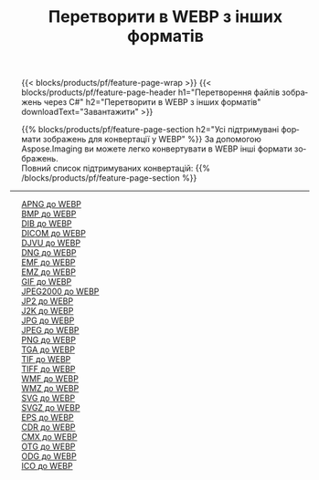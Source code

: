 ﻿---
title: Перетворити в WEBP з інших форматів 
weight: 3920
url: /uk/java/conversion/to/webp 
lang: uk
langdirlevel: 2
locales: zh-hans,ja,it,ru,de,es,fr,nl,id,lt,pl,pt,vi,tr,ko,zh-hant,ar,hi,th,sv,cs,uk,he
description: За допомогою Aspose.Imaging ви можете легко конвертувати в WEBP інші формати
---

{{< blocks/products/pf/feature-page-wrap >}}
{{< blocks/products/pf/feature-page-header h1="Перетворення файлів зображень через C#" h2="Перетворити в WEBP з інших форматів" downloadText="Завантажити" >}}


{{% blocks/products/pf/feature-page-section  h2="Усі підтримувані формати зображень для конвертації у WEBP" %}}
За допомогою Aspose.Imaging ви можете легко конвертувати в WEBP інші формати зображень.
<br/>
Повний список підтримуваних конвертацій:
{{% /blocks/products/pf/feature-page-section %}}
<div class="container-fluid productfamilypage bg-gray">
    <div class="convertypes bg-gray agp-content section">
        <div class="container">
		<hr style="margin-left:-20px;"/>
		<div class="row other-converters">
		    <div class='col-md-2 other-converter remove-lp remove-rp'><a href="/imaging/uk/java/conversion/apng-to-webp" >APNG до WEBP</a></div>
<div class='col-md-2 other-converter remove-lp remove-rp'><a href="/imaging/uk/java/conversion/bmp-to-webp" >BMP до WEBP</a></div>
<div class='col-md-2 other-converter remove-lp remove-rp'><a href="/imaging/uk/java/conversion/dib-to-webp" >DIB до WEBP</a></div>
<div class='col-md-2 other-converter remove-lp remove-rp'><a href="/imaging/uk/java/conversion/dicom-to-webp" >DICOM до WEBP</a></div>
<div class='col-md-2 other-converter remove-lp remove-rp'><a href="/imaging/uk/java/conversion/djvu-to-webp" >DJVU до WEBP</a></div>
<div class='col-md-2 other-converter remove-lp remove-rp'><a href="/imaging/uk/java/conversion/dng-to-webp" >DNG до WEBP</a></div>
<div class='col-md-2 other-converter remove-lp remove-rp'><a href="/imaging/uk/java/conversion/emf-to-webp" >EMF до WEBP</a></div>
<div class='col-md-2 other-converter remove-lp remove-rp'><a href="/imaging/uk/java/conversion/emz-to-webp" >EMZ до WEBP</a></div>
<div class='col-md-2 other-converter remove-lp remove-rp'><a href="/imaging/uk/java/conversion/gif-to-webp" >GIF до WEBP</a></div>
<div class='col-md-2 other-converter remove-lp remove-rp'><a href="/imaging/uk/java/conversion/jpeg2000-to-webp" >JPEG2000 до WEBP</a></div>
<div class='col-md-2 other-converter remove-lp remove-rp'><a href="/imaging/uk/java/conversion/jp2-to-webp" >JP2 до WEBP</a></div>
<div class='col-md-2 other-converter remove-lp remove-rp'><a href="/imaging/uk/java/conversion/j2k-to-webp" >J2K до WEBP</a></div>
<div class='col-md-2 other-converter remove-lp remove-rp'><a href="/imaging/uk/java/conversion/jpg-to-webp" >JPG до WEBP</a></div>
<div class='col-md-2 other-converter remove-lp remove-rp'><a href="/imaging/uk/java/conversion/jpeg-to-webp" >JPEG до WEBP</a></div>
<div class='col-md-2 other-converter remove-lp remove-rp'><a href="/imaging/uk/java/conversion/png-to-webp" >PNG до WEBP</a></div>
<div class='col-md-2 other-converter remove-lp remove-rp'><a href="/imaging/uk/java/conversion/tga-to-webp" >TGA до WEBP</a></div>
<div class='col-md-2 other-converter remove-lp remove-rp'><a href="/imaging/uk/java/conversion/tif-to-webp" >TIF до WEBP</a></div>
<div class='col-md-2 other-converter remove-lp remove-rp'><a href="/imaging/uk/java/conversion/tiff-to-webp" >TIFF до WEBP</a></div>
<div class='col-md-2 other-converter remove-lp remove-rp'><a href="/imaging/uk/java/conversion/wmf-to-webp" >WMF до WEBP</a></div>
<div class='col-md-2 other-converter remove-lp remove-rp'><a href="/imaging/uk/java/conversion/wmz-to-webp" >WMZ до WEBP</a></div>
<div class='col-md-2 other-converter remove-lp remove-rp'><a href="/imaging/uk/java/conversion/svg-to-webp" >SVG до WEBP</a></div>
<div class='col-md-2 other-converter remove-lp remove-rp'><a href="/imaging/uk/java/conversion/svgz-to-webp" >SVGZ до WEBP</a></div>
<div class='col-md-2 other-converter remove-lp remove-rp'><a href="/imaging/uk/java/conversion/eps-to-webp" >EPS до WEBP</a></div>
<div class='col-md-2 other-converter remove-lp remove-rp'><a href="/imaging/uk/java/conversion/cdr-to-webp" >CDR до WEBP</a></div>
<div class='col-md-2 other-converter remove-lp remove-rp'><a href="/imaging/uk/java/conversion/cmx-to-webp" >CMX до WEBP</a></div>
<div class='col-md-2 other-converter remove-lp remove-rp'><a href="/imaging/uk/java/conversion/otg-to-webp" >OTG до WEBP</a></div>
<div class='col-md-2 other-converter remove-lp remove-rp'><a href="/imaging/uk/java/conversion/odg-to-webp" >ODG до WEBP</a></div>
<div class='col-md-2 other-converter remove-lp remove-rp'><a href="/imaging/uk/java/conversion/ico-to-webp" >ICO до WEBP</a></div>
                </div>
        </div>
    </div>
</div>
<br/>

